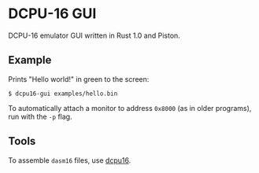 # DCPU-16 GUI

DCPU-16 emulator GUI written in Rust 1.0 and Piston.

## Example

Prints "Hello world!" in green to the screen:

    $ dcpu16-gui examples/hello.bin

To automatically attach a monitor to address `0x8000` (as in older programs),
run with the `-p` flag.

## Tools

To assemble `dasm16` files, use [dcpu16](https://github.com/gustavla/dcpu16).
